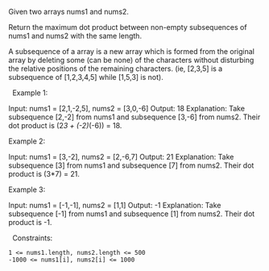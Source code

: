 Given two arrays nums1 and nums2.

Return the maximum dot product between non-empty subsequences of nums1 and nums2 with the same length.

A subsequence of a array is a new array which is formed from the original array by deleting some (can be none) of the characters without disturbing the relative positions of the remaining characters. (ie, [2,3,5] is a subsequence of [1,2,3,4,5] while [1,5,3] is not).

 
Example 1:

Input: nums1 = [2,1,-2,5], nums2 = [3,0,-6]
Output: 18
Explanation: Take subsequence [2,-2] from nums1 and subsequence [3,-6] from nums2.
Their dot product is (2*3 + (-2)*(-6)) = 18.

Example 2:

Input: nums1 = [3,-2], nums2 = [2,-6,7]
Output: 21
Explanation: Take subsequence [3] from nums1 and subsequence [7] from nums2.
Their dot product is (3*7) = 21.

Example 3:

Input: nums1 = [-1,-1], nums2 = [1,1]
Output: -1
Explanation: Take subsequence [-1] from nums1 and subsequence [1] from nums2.
Their dot product is -1.

 
Constraints:


	1 <= nums1.length, nums2.length <= 500
	-1000 <= nums1[i], nums2[i] <= 1000

